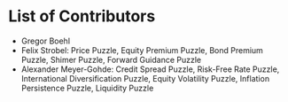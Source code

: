 
# List of Contributors

* Gregor Boehl
* Felix Strobel: Price Puzzle, Equity Premium Puzzle, Bond Premium Puzzle, Shimer Puzzle, Forward Guidance Puzzle
* Alexander Meyer-Gohde: Credit Spread Puzzle, Risk-Free Rate Puzzle, International Diversification Puzzle, Equity Volatility Puzzle, Inflation Persistence Puzzle, Liquidity Puzzle
